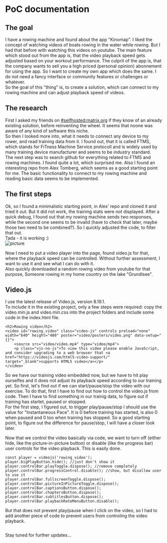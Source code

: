 # PoC documentation

## The goal
I have a rowing machine and found about the app "Kinomap". I liked the concept of watching videos of boats rowing in the water while rowing. But I had that before with watching this videos on youtube. The main feature which stood out from the app is, that the video playback speed gets adjusted based on your workout performance. The culprit of the app is, that the company wants to sell you a high priced (personal opinion) abonnement for using the app. So I want to create my own app which does the same. I do not need a fancy interface or community features or challenges or whatever.  
So the goal of this "thing" is, to create a solution, which can connect to my rowing machine and can adjust playback speed of videos.


## The research
First I asked my friends on [#selfhosted:matrix.org](https://matrix.to/#/#selfhosted:matrix.org) if they know of an already existing solution, before reinventing the wheel. It seems that noone was aware of any kind of software this niche.  
So then I looked more into, what it needs to connect any device to my rower, and read training data from it. I found out, that it is called FTMS, which stands for FiTness Machine Service protocoll and is widely used by many training device manufacturer and seems to be industry standard.  
The next step was to search github for everything related to FTMS and rowing machines. I found quite a lot, which surprised me. Also I found an interesting repo from Alex Tomberg, which seems as a good starting point for me. The basic functionality to connect to my rowing machine and reading basic data seems to be implemented.  


## The first steps
Ok, so I found a minimalistic starting point, in Alex' repo and cloned it and tried it out. But it did not work, the training stats were not displayed. After a quick debug, I found out that my rowing machine sends two responses, while the second one seems to be invalid (have to check that later, maybe those two need to be combined?). So I quickly adjusted the code, to filter that out.  
Tada - it is working :)  
![picture](https://git.kmpr.at/kamp/FTMS-Rower/raw/commit/31d3722901d83f19e72cb33a61ee68664689b391/docs/concept-1.png)

Now I need to put a video player into the page, found video.js for that, where the playback speed can be controlled. Without further assessment, I want to use it and see what I can do with it.  
Also quickly downloaded a random rowing video from youtube for that purpose, Someone rowing in my home country on the lake "Grundlsee".  


## Video.js
I use the latest release of Video.js, version 8.19.1.  
To include it in the existing project, only a few steps were required: copy the video.min.js and video.min.css into the project folders and include some code in the index.html file.  
```
<h2>Rowing video</h2>
<video id="rowing_video" class="video-js" controls preload="none" width="640" height="480" poster="video/posters/video.png" data-setup="{}">
	<source src="video/video.mp4" type="video/mp4">
	<p class="vjs-no-js">To view this video please enable JavaScript, and consider upgrading to a web browser that <a href="https://videojs.com/html5-video-support/" target="_blank">supports HTML5 video</a></p>
</video>
```
So we have our training video embedded now, but we have to hit play ourselfes and it does not adjust its playback speed according to our training yet. So first, let's find out if we can start/pause/stop the video with our exercise. To do that, first I have to find out how to control the video.js from code. Then I have to find something in our trainig data, to figure out if training has startet, paused or stopped.  
For the first step, I figured out, to trigger play/pause/stop I should use the value for "Instantaneous Pace". It is 0 before training has started, is also 0 when paused and 0 too when training has stopped. So a good starting point, to figure out the difference for pause/stop, I will have a closer look later.  

Now that we control the video basically via code, we want to turn off (either hide, like the picture-in-picture button) or disable (like the progress bar) user controls for the video playback. This is easily done.  
```
const player = videojs('rowing_video');
player.bigPlayButton.hide(); //just don't show it
player.controlBar.playToggle.dispose(); //remove completely
player.controlBar.progressControl.disable(); //show, but disallow user to use it
player.controlBar.fullscreenToggle.dispose();
player.controlBar.pictureInPictureToggle.dispose();
player.controlBar.captionsButton.dispose();
player.controlBar.chaptersButton.dispose();
player.controlBar.subtitlesButton.dispose();
player.controlBar.playbackRateMenuButton.disable();
```

But that does not prevent play/pause when I click on the video, so I had to add another piece of code to prevent users from controling the video playback.  
```
```
Stay tuned for further updates...  
